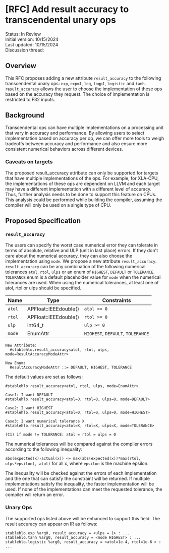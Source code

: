 # [RFC] Add result accuracy to transcendental unary ops

Status: In Review<br/>
Initial version: 10/15/2024<br/>
Last updated: 10/15/2024<br/>
Discussion thread:

## Overview
This RFC proposes adding a new attribute `result_accuracy` to the following transcendental unary ops: `exp`, `expm1`, `log`, `logp1`, `logistic` and `tanh`.
`result_accuracy` allows the user to choose the implementation of these ops based on the accuracy they request. The choice of implementation is restricted to F32 inputs. 

## Background
Transcendental ops can have multiple implementations on a processing unit that vary in accuracy and performance.
By allowing users to select implementation based on accuracy per op, we can offer more tools to weigh tradeoffs between accuracy and performance and also ensure more consistent numerical behaviors across different devices.

### Caveats on targets
The proposed result_accuracy attribute can only be supported for targets that have multiple implementations of the ops.
For example, for XLA-CPU, the implementations of these ops are dependent on LLVM and each target may have a different implementation with a different level of accuracy.
Thus, further analysis needs to be done to support this feature on CPUs. This analysis could be performed while building the compiler, assuming the compiler will only be used on a single type of CPU.

## Proposed Specification

### `result_accuracy`
The users can specify the worst case numerical error they can tolerate in terms of absolute, relative and ULP (unit in last place) errors. If they don't care about the numerical accuracy, they can also choose the implementation using `mode`. We propose a new attribute `result_accuracy`.
`result_accuracy` can be any combination of the following numerical tolerances `atol`, `rtol`, `ulps` or an enum of `HIGHEST`, `DEFAULT` or `TOLERANCE`. `TOLERANCE` enum is a default placeholder value for `mode` when the numerical tolerances are used. When using the numerical tolerances, at least one of atol, rtol or ulps should be specified.

|Name   |Type                   |Constraints      |
|---------|-----------------------|-----------------|
|`atol`   |APFloat::IEEEdouble()  |   `atol >= 0`    |
|`rtol`    |APFloat::IEEEdouble()  |   `rtol >= 0`    |
|`ulp`      |int64_t                |      `ulp >= 0` |
|`mode`     | EnumAttr              |  `HIGHEST`, `DEFAULT`, `TOLERANCE`         |



```
New Attribute:
  #stablehlo.result_accuracy<atol, rtol, ulps, mode=ResultAccuracyModeAttr>

New Enum:
  ResultAccuracyModeAttr ::= DEFAULT, HIGHEST, TOLERANCE
```

The default values are set as follows:

```
#stablehlo.result_accuracy<atol, rtol, ulps, mode=EnumAttr>

Case1: I want DEFAULT
#stablehlo.result_accuracy<atol=0, rtol=0, ulps=0, mode=DEFAULT>

Case2: I want HIGHEST
#stablehlo.result_accuracy<atol=0, rtol=0, ulps=0, mode=HIGHEST>

Case3: I want numerical tolerance X
#stablehlo.result_accuracy<atol=X, rtol=X, ulps=X, mode=TOLERANCE>

(C1) if mode != TOLERANCE: atol = rtol = ulps = 0
```

The numerical tolerances will be compared against the compiler errors according to the following inequality:

`abs(expected(x)-actual(x)) <= max(abs(expected(x))*max(rtol, ulps*epsilon), atol)` for all x, where `epsilon` is the machine epsilon.

The inequality will be checked against the errors of each implementation and the one that can satisfy the constraint will be returned. If multiple implementations satisfy the inequality, the faster implementation will be used. If none of the implementations can meet the requested tolerance, the compiler will return an error.

### Unary Ops
The supported ops listed above will be enhanced to support this field. The result accuracy can appear on IR as follows:

```
stablehlo.exp %arg0, result_accuracy = <ulps = 1> : ...
stablehlo.tanh %arg0, result_accuracy = <mode HIGHEST> : ... 
stablehlo.logistic %arg0, result_accuracy = <atol=1e-4, rtol=1e-6 > : ... 
```
